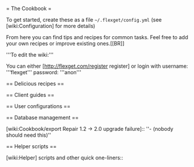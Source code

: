 = The Cookbook = 

To get started, create these as a file `~/.flexget/config.yml` (see [wiki:Configuration] for more details)

From here you can find tips and recipes for common tasks.
Feel free to add your own recipes or improve existing ones.[[BR]]

'''To edit the wiki:'''

You can either [http://flexget.com/register register] or login with username: '''flexget''' password: '''anon'''

== Delicious recipes ==

 [wiki:Cookbook/Series Recipes for series]::
 [wiki:Cookbook/Movies Recipes for movies]::
 [wiki:Cookbook/Urlrewrite Recipes for URL rewriting]::
 [wiki:Cookbook/Ebooks Recipes for Ebooks]::
 [wiki:Cookbook/General General recipes]::
 [wiki:Cookbook/Advanced Advanced recipes]::

== Client guides ==

 [wiki:Cookbook/Transmission Complete working example for Transmission ]::
 [wiki:Cookbook/rTorrent Complete working example for rTorrent]::
 [wiki:Cookbook/uTorrent Brief working example for uTorrent]::
 [wiki:Cookbook/TransmissionToDeluge Transfer torrents from Transmission to Deluge]::
 [wiki:Cookbook/DelugeToTransmission Transfer torrents from Deluge to Transmission]::
 [wiki:Cookbook/Jdownloader2 Example for Jdownloader2]::

== User configurations ==

 [wiki:Cookbook/Users Complete user configurations]::

== Database management ==

 [wiki:Cookbook/export Repair 1.2 -> 2.0 upgrade failure]:: ''- (nobody should need this)''

== Helper scripts ==

 [wiki:Helper] scripts and other quick one-liners::